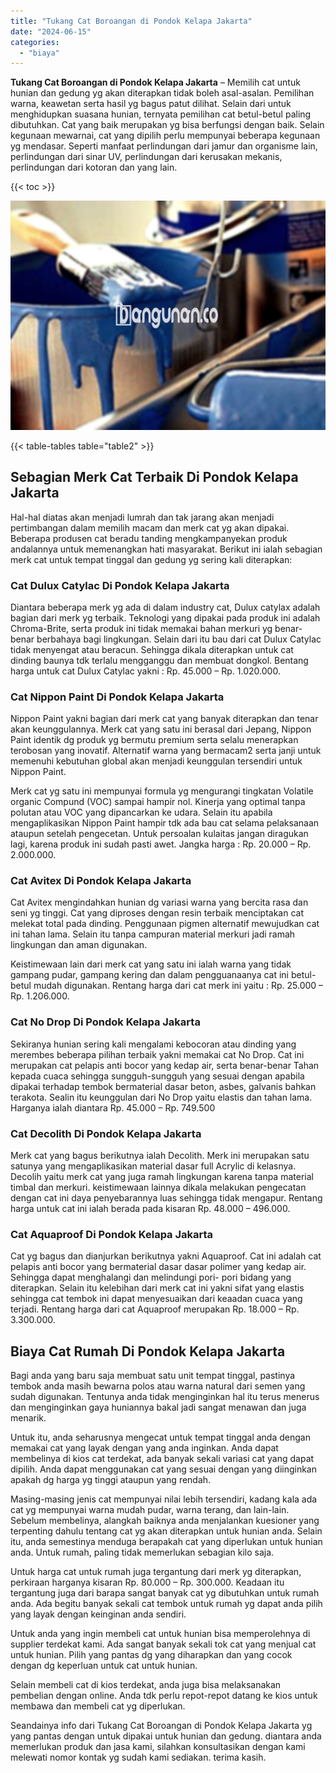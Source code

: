 ```yaml
---
title: "Tukang Cat Boroangan di Pondok Kelapa Jakarta"
date: "2024-06-15"
categories: 
  - "biaya"
---
```


**Tukang Cat Boroangan di Pondok Kelapa Jakarta** – Memilih cat untuk hunian dan gedung yg akan diterapkan tidak boleh asal-asalan. Pemilihan warna, keawetan serta hasil yg bagus patut dilihat. Selain dari untuk menghidupkan suasana hunian, ternyata pemilihan cat betul-betul paling dibutuhkan. Cat yang baik merupakan yg bisa berfungsi dengan baik. Selain kegunaan mewarnai, cat yang dipilih perlu mempunyai beberapa kegunaan yg mendasar. Seperti manfaat perlindungan dari jamur dan organisme lain, perlindungan dari sinar UV, perlindungan dari kerusakan mekanis, perlindungan dari kotoran dan yang lain.

{{< toc >}}

![Tukang Cat Boroangan di Pondok Kelapa Jakarta](/images/jasa-cat-murah10.png)

{{< table-tables table="table2" >}}

## Sebagian Merk Cat Terbaik Di Pondok Kelapa Jakarta

Hal-hal diatas akan menjadi lumrah dan tak jarang akan menjadi pertimbangan dalam memilih macam dan merk cat yg akan dipakai. Beberapa produsen cat beradu tanding mengkampanyekan produk andalannya untuk memenangkan hati masyarakat. Berikut ini ialah sebagian merk cat untuk tempat tinggal dan gedung yg sering kali diterapkan:

### Cat Dulux Catylac Di Pondok Kelapa Jakarta

Diantara beberapa merk yg ada di dalam industry cat, Dulux catylax adalah bagian dari merk yg terbaik. Teknologi yang dipakai pada produk ini adalah Chroma-Brite, serta produk ini tidak memakai bahan merkuri yg benar-benar berbahaya bagi lingkungan. Selain dari itu bau dari cat Dulux Catylac tidak menyengat atau beracun. Sehingga dikala diterapkan untuk cat dinding baunya tdk terlalu mengganggu dan membuat dongkol. Bentang harga untuk cat Dulux Catylac yakni : Rp. 45.000 – Rp. 1.020.000.

### Cat Nippon Paint Di Pondok Kelapa Jakarta

Nippon Paint yakni bagian dari merk cat yang banyak diterapkan dan tenar akan keunggulannya. Merk cat yang satu ini berasal dari Jepang, Nippon Paint identik dg produk yg bermutu premium serta selalu menerapkan terobosan yang inovatif. Alternatif warna yang bermacam2 serta janji untuk memenuhi kebutuhan global akan menjadi keunggulan tersendiri untuk Nippon Paint.

Merk cat yg satu ini mempunyai formula yg mengurangi tingkatan Volatile organic Compund (VOC) sampai hampir nol. Kinerja yang optimal tanpa polutan atau VOC yang dipancarkan ke udara. Selain itu apabila mengaplikasikan Nippon Paint hampir tdk ada bau cat selama pelaksanaan ataupun setelah pengecetan. Untuk persoalan kulaitas jangan diragukan lagi, karena produk ini sudah pasti awet. Jangka harga : Rp. 20.000 – Rp. 2.000.000.

### Cat Avitex Di Pondok Kelapa Jakarta

Cat Avitex mengindahkan hunian dg variasi warna yang bercita rasa dan seni yg tinggi. Cat yang diproses dengan resin terbaik menciptakan cat melekat total pada dinding. Penggunaan pigmen alternatif mewujudkan cat ini tahan lama. Selain itu tanpa campuran material merkuri jadi ramah lingkungan dan aman digunakan.

Keistimewaan lain dari merk cat yang satu ini ialah warna yang tidak gampang pudar, gampang kering dan dalam pengguanaanya cat ini betul-betul mudah digunakan. Rentang harga dari cat merk ini yaitu : Rp. 25.000 – Rp. 1.206.000.

### Cat No Drop Di Pondok Kelapa Jakarta

Sekiranya hunian sering kali mengalami kebocoran atau dinding yang merembes beberapa pilihan terbaik yakni memakai cat No Drop. Cat ini merupakan cat pelapis anti bocor yang kedap air, serta benar-benar Tahan kepada cuaca sehingga sungguh-sungguh yang sesuai dengan apabila dipakai terhadap tembok bermaterial dasar beton, asbes, galvanis bahkan terakota. Sealin itu keunggulan dari No Drop yaitu elastis dan tahan lama. Harganya ialah diantara Rp. 45.000 – Rp. 749.500

### Cat Decolith Di Pondok Kelapa Jakarta

Merk cat yang bagus berikutnya ialah Decolith. Merk ini merupakan satu satunya yang mengaplikasikan material dasar full Acrylic di kelasnya. Decolih yaitu merk cat yang juga ramah lingkungan karena tanpa material timbal dan merkuri. keistimewaan lainnya dikala melakukan pengecatan dengan cat ini daya penyebarannya luas sehingga tidak mengapur. Rentang harga untuk cat ini ialah berada pada kisaran Rp. 48.000 – 496.000.

### Cat Aquaproof Di Pondok Kelapa Jakarta

Cat yg bagus dan dianjurkan berikutnya yakni Aquaproof. Cat ini adalah cat pelapis anti bocor yang bermaterial dasar dasar polimer yang kedap air. Sehingga dapat menghalangi dan melindungi pori- pori bidang yang diterapkan. Selain itu kelebihan dari merk cat ini yakni sifat yang elastis sehingga cat tembok ini dapat menyesuaikan dari keaadan cuaca yang terjadi. Rentang harga dari cat Aquaproof merupakan Rp. 18.000 – Rp. 3.300.000.

## Biaya Cat Rumah Di Pondok Kelapa Jakarta

Bagi anda yang baru saja membuat satu unit tempat tinggal, pastinya tembok anda masih bewarna polos atau warna natural dari semen yang sudah digunakan. Tentunya anda tidak menginginkan hal itu terus menerus dan menginginkan gaya huniannya bakal jadi sangat menawan dan juga menarik.

Untuk itu, anda seharusnya mengecat untuk tempat tinggal anda dengan memakai cat yang layak dengan yang anda inginkan. Anda dapat membelinya di kios cat terdekat, ada banyak sekali variasi cat yang dapat dipilih. Anda dapat menggunakan cat yang sesuai dengan yang diinginkan apakah dg harga yg tinggi ataupun yang rendah.

Masing-masing jenis cat mempunyai nilai lebih tersendiri, kadang kala ada cat yg mempunyai warna mudah pudar, warna terang, dan lain-lain. Sebelum membelinya, alangkah baiknya anda menjalankan kuesioner yang terpenting dahulu tentang cat yg akan diterapkan untuk hunian anda. Selain itu, anda semestinya menduga berapakah cat yang diperlukan untuk hunian anda. Untuk rumah, paling tidak memerlukan sebagian kilo saja.

Untuk harga cat untuk rumah juga tergantung dari merk yg diterapkan, perkiraan harganya kisaran Rp. 80.000 – Rp. 300.000. Keadaan itu tergantung juga dari barapa sangat banyak cat yg dibutuhkan untuk rumah anda. Ada begitu banyak sekali cat tembok untuk rumah yg dapat anda pilih yang layak dengan keinginan anda sendiri.

Untuk anda yang ingin membeli cat untuk hunian bisa memperolehnya di supplier terdekat kami. Ada sangat banyak sekali tok cat yang menjual cat untuk hunian. Pilih yang pantas dg yang diharapkan dan yang cocok dengan dg keperluan untuk cat untuk hunian.

Selain membeli cat di kios terdekat, anda juga bisa melaksanakan pembelian dengan online. Anda tdk perlu repot-repot datang ke kios untuk membawa dan membeli cat yg diperlukan.

Seandainya info dari Tukang Cat Boroangan di Pondok Kelapa Jakarta yg yang pantas dengan untuk dipakai untuk hunian dan gedung. diantara anda memerlukan produk dan jasa kami, silahkan konsultasikan dengan kami melewati nomor kontak yg sudah kami sediakan. terima kasih.
